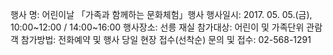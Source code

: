 행사 명: 어린이날 「가족과 함께하는 문화체험」행사
행사일시: 2017. 05. 05.(금), 10:00~12:00 / 14:00~16:00
행사장소: 선릉 재실
참가대상: 어린이 및 가족단위 관람객
참가방법: 전화예약 및 행사 당일 현장 접수(선착순)
문의 및 접수: 02-568-1291